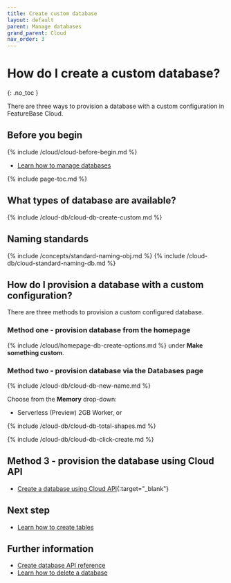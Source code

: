 ```yaml
---
title: Create custom database
layout: default
parent: Manage databases
grand_parent: Cloud
nav_order: 3
---
```


# How do I create a custom database?
{: .no_toc }

There are three ways to provision a database with a custom configuration in FeatureBase Cloud.

## Before you begin

{% include /cloud/cloud-before-begin.md %}
* [Learn how to manage databases](/docs/cloud/cloud-databases/cloud-db-manage)

{% include page-toc.md %}

## What types of database are available?

{% include /cloud-db/cloud-db-create-custom.md %}

## Naming standards

{% include /concepts/standard-naming-obj.md %}
{% include /cloud-db/cloud-standard-naming-db.md %}

## How do I provision a database with a custom configuration?

There are three methods to provision a custom configured database.

### Method one - provision database from the homepage

{% include /cloud/homepage-db-create-options.md %} under **Make something custom**.

### Method two - provision database via the Databases page

{% include /cloud-db/cloud-db-new-name.md %}

Choose from the **Memory** drop-down:

* Serverless (Preview) 2GB Worker, or

{% include /cloud-db/cloud-db-total-shapes.md %}

{% include /cloud-db/cloud-db-click-create.md %}

## Method 3 - provision the database using Cloud API

* [Create a database using Cloud API](https://api-docs-featurebase-cloud.redoc.ly/latest#operation/createDatabase){:target="_blank"}

## Next step

* [Learn how to create tables](/docs/cloud/cloud-tables/cloud-table-create)

## Further information

* [Create database API reference](https://api-docs-featurebase-cloud.redoc.ly/latest#operation/createDatabase)
* [Learn how to delete a database](/docs/cloud/cloud-databases/cloud-db-delete)
